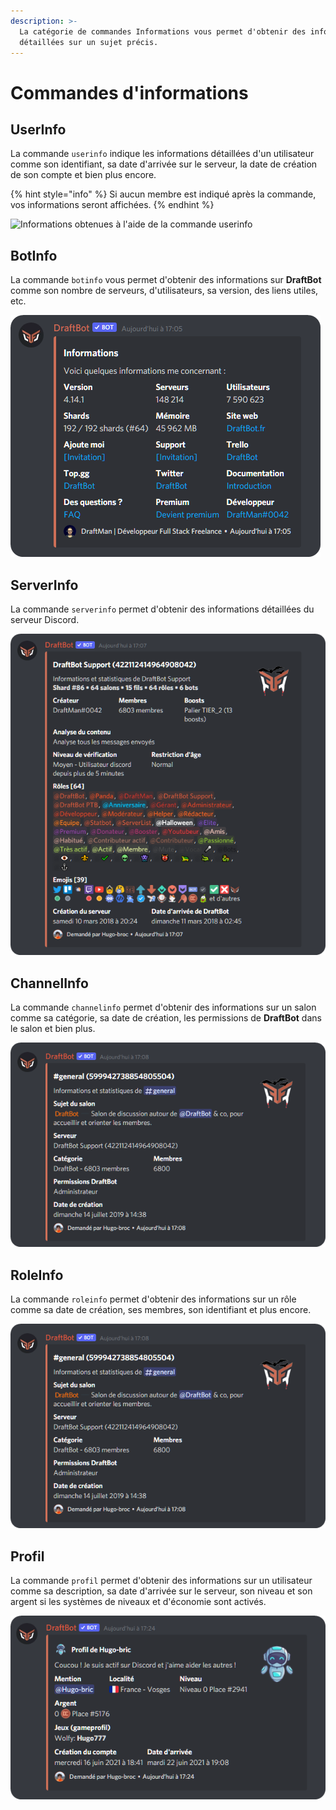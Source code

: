 ```yaml
---
description: >-
  La catégorie de commandes Informations vous permet d'obtenir des informations
  détaillées sur un sujet précis.
---
```


# Commandes d'informations

## UserInfo

La commande `userinfo` indique les informations détaillées d'un utilisateur comme son identifiant, sa date d'arrivée sur le serveur, la date de création de son compte et bien plus encore.

{% hint style="info" %}
Si aucun membre est indiqué après la commande, vos informations seront affichées.
{% endhint %}

![Informations obtenues à l'aide de la commande userinfo](../../.gitbook/assets/2020-12-21\_18-56.png)

## BotInfo

La commande `botinfo` vous permet d'obtenir des informations sur **DraftBot** comme son nombre de serveurs, d'utilisateurs, sa version, des liens utiles, etc.

![Informations obtenues dans la commande botinfo](../../.gitbook/assets/Botinfo.png)

## ServerInfo

La commande `serverinfo` permet d'obtenir des informations détaillées du serveur Discord.&#x20;

![Informations obtenues dans la commande serverinfo](../../.gitbook/assets/Serverinfo.png)

## ChannelInfo

La commande `channelinfo` permet d'obtenir des informations sur un salon comme sa catégorie, sa date de création, les permissions de **DraftBot** dans le salon et bien plus.

![Informations obtenu de la commande channelinfo](../../.gitbook/assets/Channelinfo.png)

## RoleInfo

La commande `roleinfo` permet d'obtenir des informations sur un rôle comme sa date de création, ses membres, son identifiant et plus encore.

![Informations obtenues dans la commande roleinfo](../../.gitbook/assets/Channelinfo.png)

## Profil

La commande `profil` permet d'obtenir des informations sur un utilisateur comme sa description, sa date d'arrivée sur le serveur, son niveau et son argent si les systèmes de niveaux et d'économie sont activés.

![Informations obtenues à l'aide de la commande profil](../../.gitbook/assets/Profil.png)
